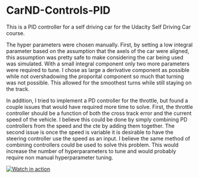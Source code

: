 # CarND-Controls-PID

This is a PID controller for a self driving car for the Udacity Self Driving Car course. 

The hyper parameters were chosen manually. First, by setting a low integral parameter based
on the assumption that the axels of the car were aligned, this assumption was pretty safe to 
make considering the car being used was simulated. With a small integral component only two 
more parameters were required to tune. I chose as large a derivative component as possible while
not overshadowing the proporital component so much that turning was not possible. This allowed
for the smoothest turns while still staying on the track. 

In addition, I tried to implement a PD controller for the throttle, but found a couple issues that
would have required more time to solve. First, the throttle controller should be a function of both
the cross track error and the current speed of the vehicle. I believe this could be done by simply
combining PD controllers from the speed and the cte by adding them together. The second issue is once
the speed is variable it is desirable to have the steering controller use the speed as an input. I 
believe the same method of combining controllers could be used to solve this problem. This would increase
the number of hyperparameters to tune and would probably require non manual hyperparameter tuning. 


[![Watch in action](http://img.youtube.com/vi/https://youtu.be/fLNwpXFY0zQ/0.jpg)](http://www.youtube.com/watch?v=https://youtu.be/fLNwpXFY0zQ)

